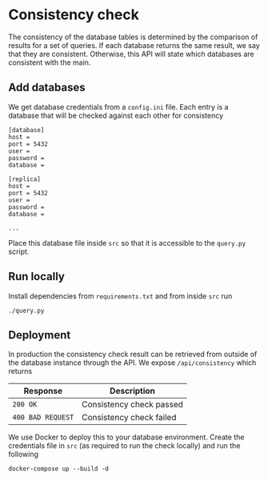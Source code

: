# Consistency check

The consistency of the database tables is determined by the comparison of results for a set of queries. If each database returns the same result, we say that they are consistent. Otherwise, this API will state which databases are consistent with the main.

## Add databases

We get database credentials from a `config.ini` file. Each entry is a database that will be checked against each other for consistency

```
[database]
host = 
port = 5432
user = 
password = 
database = 

[replica]
host = 
port = 5432
user = 
password = 
database = 

...
```

Place this database file inside `src` so that it is accessible to the `query.py` script.

## Run locally

Install dependencies from `requirements.txt` and from inside `src` run

```
./query.py
```

## Deployment

In production the consistency check result can be retrieved from outside of the database instance through the API. We expose `/api/consistency` which returns 

| Response | Description |
| --- | --- | 
| `200 OK` | Consistency check passed |
| `400 BAD REQUEST` | Consistency check failed |

We use Docker to deploy this to your database environment. Create the credentials file in `src` (as required to run the check locally) and run the following

```
docker-compose up --build -d
```
